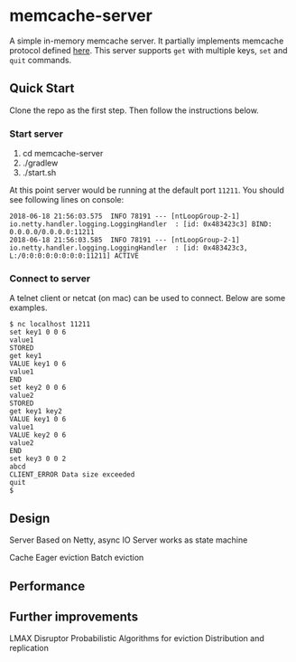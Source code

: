 # memcache-server
A simple in-memory memcache server. It partially implements memcache protocol defined [here](https://github.com/memcached/memcached/blob/master/doc/protocol.txt).
This server supports `get` with multiple keys, `set` and `quit` commands. 

## Quick Start
Clone the repo as the first step. Then follow the instructions below.

### Start server
1. cd memcache-server
2. ./gradlew
3. ./start.sh

At this point server would be running at the default port `11211`. You should see following
lines on console:
````text
2018-06-18 21:56:03.575  INFO 78191 --- [ntLoopGroup-2-1] io.netty.handler.logging.LoggingHandler  : [id: 0x483423c3] BIND: 0.0.0.0/0.0.0.0:11211
2018-06-18 21:56:03.585  INFO 78191 --- [ntLoopGroup-2-1] io.netty.handler.logging.LoggingHandler  : [id: 0x483423c3, L:/0:0:0:0:0:0:0:0:11211] ACTIVE
```` 

### Connect to server
A telnet client or netcat (on mac) can be used to connect. Below are some examples.
````text
$ nc localhost 11211
set key1 0 0 6
value1
STORED
get key1
VALUE key1 0 6
value1
END
set key2 0 0 6
value2
STORED
get key1 key2
VALUE key1 0 6
value1
VALUE key2 0 6
value2
END
set key3 0 0 2
abcd
CLIENT_ERROR Data size exceeded
quit
$
````
## Design

Server
Based on Netty, async IO
Server works as state machine

Cache
Eager eviction
Batch eviction

## Performance

## Further improvements
LMAX Disruptor
Probabilistic Algorithms for eviction
Distribution and replication

